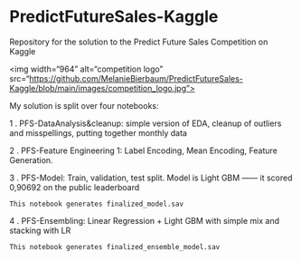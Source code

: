 # PredictFutureSales-Kaggle
Repository for the solution to the Predict Future Sales Competition on Kaggle

<img width=“964” alt=“competition logo” src=“https://github.com/MelanieBierbaum/PredictFutureSales-Kaggle/blob/main/images/competition_logo.jpg”>

My solution is split over four notebooks:

1 . PFS-DataAnalysis&cleanup: simple version of EDA, cleanup of outliers and misspellings, putting together monthly data

2 . PFS-Feature Engineering 1: Label Encoding, Mean Encoding, Feature Generation.

3 . PFS-Model: Train, validation, test split. Model is Light GBM —— it scored 0,90692 on the public leaderboard
    
    This notebook generates finalized_model.sav
    
4 . PFS-Ensembling: Linear Regression + Light GBM with simple mix and stacking with LR
    
    This notebook generates finalized_ensemble_model.sav
